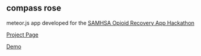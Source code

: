 ## compass rose

meteor.js app developed for the [SAMHSA Opioid Recovery App Hackathon](http://samhsaopioidrecoveryapp.devpost.com/)

[Project Page](http://devpost.com/software/compass-rose)

[Demo](https://youtu.be/S0LIHjCBBjA)

